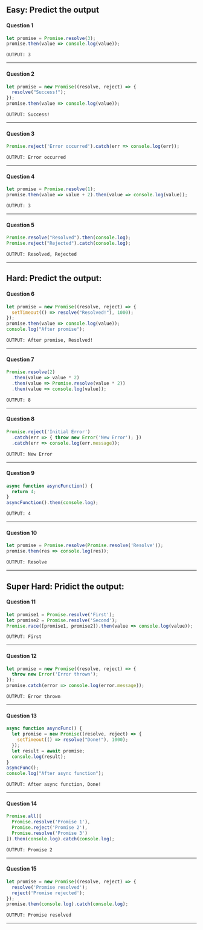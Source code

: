 
## Easy: Predict the output

#### Question 1
```javascript
let promise = Promise.resolve(3);
promise.then(value => console.log(value));
```
`OUTPUT: 3`
<hr/>


#### Question 2
```javascript
let promise = new Promise((resolve, reject) => {
  resolve("Success!");
});
promise.then(value => console.log(value));
```
`OUTPUT: Success!`
<hr/>


#### Question 3
```javascript
Promise.reject('Error occurred').catch(err => console.log(err));
```
`OUTPUT: Error occurred`
<hr/>


#### Question 4
```javascript
let promise = Promise.resolve(1);
promise.then(value => value + 2).then(value => console.log(value));
```
`OUTPUT: 3`
<hr/>


#### Question 5
```javascript
Promise.resolve("Resolved").then(console.log);
Promise.reject("Rejected").catch(console.log);
```
`OUTPUT: Resolved, Rejected`
<hr/>


## Hard: Predict the output:

#### Question 6
```javascript
let promise = new Promise((resolve, reject) => {
  setTimeout(() => resolve("Resolved!"), 1000);
});
promise.then(value => console.log(value));
console.log("After promise");
```
`OUTPUT: After promise, Resolved!`
<hr/>


#### Question 7
```javascript
Promise.resolve(2)
  .then(value => value * 2)
  .then(value => Promise.resolve(value * 2))
  .then(value => console.log(value));
```
`OUTPUT: 8`
<hr/>


#### Question 8
```javascript
Promise.reject('Initial Error')
  .catch(err => { throw new Error('New Error'); })
  .catch(err => console.log(err.message));
```
`OUTPUT: New Error`
<hr/>


#### Question 9
```javascript
async function asyncFunction() {
  return 4;
}
asyncFunction().then(console.log);
```
`OUTPUT: 4`
<hr/>


#### Question 10
```javascript
let promise = Promise.resolve(Promise.resolve('Resolve'));
promise.then(res => console.log(res));
```
`OUTPUT: Resolve`
<hr/>


## Super Hard: Pridict the output:

#### Question 11
```javascript
let promise1 = Promise.resolve('First');
let promise2 = Promise.resolve('Second');
Promise.race([promise1, promise2]).then(value => console.log(value));
```
`OUTPUT: First`
<hr/>


#### Question 12
```javascript
let promise = new Promise((resolve, reject) => {
  throw new Error('Error thrown');
});
promise.catch(error => console.log(error.message));
```
`OUTPUT: Error thrown`
<hr/>


#### Question 13
```javascript
async function asyncFunc() {
  let promise = new Promise((resolve, reject) => {
    setTimeout(() => resolve("Done!"), 1000);
  });
  let result = await promise;
  console.log(result);
}
asyncFunc();
console.log("After async function");
```
`OUTPUT: After async function, Done!`
<hr/>


#### Question 14
```javascript
Promise.all([
  Promise.resolve('Promise 1'),
  Promise.reject('Promise 2'),
  Promise.resolve('Promise 3')
]).then(console.log).catch(console.log);
```
`OUTPUT: Promise 2`
<hr/>


#### Question 15
```javascript
let promise = new Promise((resolve, reject) => {
  resolve('Promise resolved');
  reject('Promise rejected');
});
promise.then(console.log).catch(console.log);
```
`OUTPUT: Promise resolved`
<hr/>